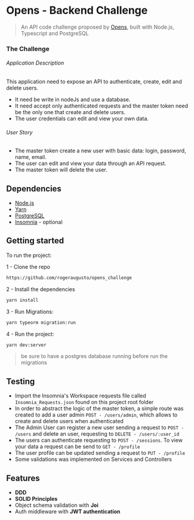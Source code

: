 # Opens - Backend Challenge

> An API code challenge proposed by [Opens](https://opens.com.br/), built with Node.js, Typescript and PostgreSQL

### **The Challenge**

###### Application Description
This application need to expose an API to authenticate, create, edit and delete users.

* It need be write in nodeJs and use a database.
* It need accept only authenticated requests and the master token need be the only one that create and delete users.
* The user credentials can edit and view your own data.

###### User Story
* The master token create a new user with basic data: login, password, name, email.
* The user can edit and view your data through an API request.
* The master token will delete the user.

## Dependencies

- [Node.js](https://nodejs.org/en/)
- [Yarn](https://yarnpkg.com/pt-BR/docs/install)
- [PostgreSQL](https://www.postgresql.org/download/linux/ubuntu/)
- [Insomnia](https://insomnia.rest/download/) - optional


## Getting started

To run the project:

1 - Clone the repo

```sh
https://github.com/rogeraugusto/opens_challenge
```

2 - Install the dependencies

```sh
yarn install
```

3 - Run Migrations:

```sh
yarn typeorm migration:run
```

4 - Run the project:

```sh
yarn dev:server
```

> be sure to have a postgres database running before run the migrations

## Testing

 - Import the Insomnia's Workspace requests file called `Insomnia_Requests.json` found on this project root folder
 - In order to abstract the logic of the master token, a simple route was created to add a user admin `POST - /users/admin`, which allows to create and delete users when authenticated
 - The Admin User can register a new user sending a request to `POST - /users` and delete an user, requesting to `DELETE - /users/:user_id`
 - The users can authenticate requesting to `POST - /sessions`. To view your data a request can be send to `GET - /profile`
 - The user profile can be updated sending a request to  `PUT - /profile`
 - Some validations was implemented on Services and Controllers

## Features

 - **DDD**
 - **SOLID Principles**
 - Object schema validation with **Joi**
 - Auth middleware with **JWT authentication**
